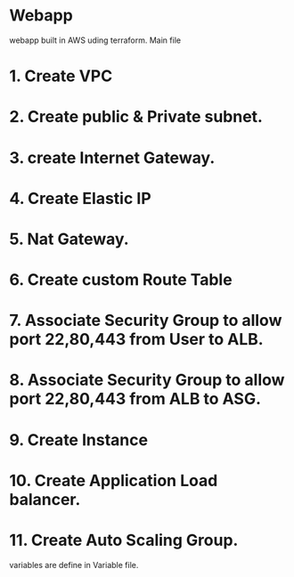 # Webapp
 webapp built in AWS uding terraform.
Main file

# 1. Create VPC
# 2. Create public & Private subnet.
# 3. create Internet Gateway.
# 4. Create Elastic IP
# 5. Nat Gateway.
# 6. Create custom Route Table
# 7. Associate Security Group to allow port 22,80,443 from User to ALB.
# 8. Associate Security Group to allow port 22,80,443 from ALB to ASG.
# 9. Create Instance
# 10. Create Application Load balancer.
# 11. Create Auto Scaling Group.


variables are define in Variable file.
